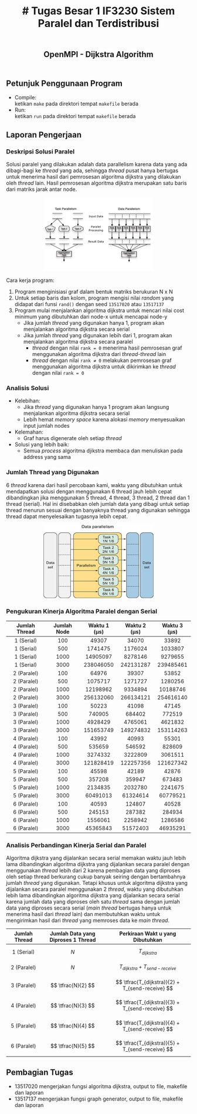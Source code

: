 <h1 align="center">
    <b>
        <br>
        # Tugas Besar 1 IF3230 Sistem Paralel dan Terdistribusi
        <br>
    </b>
</h1>

<h2 align="center">
    <b>
        <br>
        OpenMPI - Dijkstra Algorithm
        <br>
        <br>
    </b>
</h2>

## Petunjuk Penggunaan Program
* Compile: <br>
  ketikan ```make``` pada direktori tempat ```makefile``` berada
* Run: <br>
  ketikan ```run``` pada direktori tempat ```makefile``` berada

## Laporan Pengerjaan
### Deskripsi Solusi Paralel
Solusi paralel yang dilakukan adalah data parallelism karena data yang ada dibagi-bagi ke *thread* yang ada, sehingga *thread* pusat hanya bertugas untuk menerima hasil dari pemrosesan algoritma dijkstra yang dilakukan oleh *thread* lain. Hasil pemrosesan algoritma dijkstra merupakan satu baris dari matriks jarak antar node. <br>
<div align="center">
    <img src="./assets/data_task_parallelism.png" width="300" height="200"/>
</div>

Cara kerja program:
1. Program menginisiasi graf dalam bentuk matriks berukuran N x N
2. Untuk setiap baris dan kolom, program mengisi nilai *random* yang didapat dari funsi ```rand()``` dengan seed ```13517020``` atau ```13517137```
3. Program mulai menjalankan algoritma dijkstra untuk mencari nilai cost minimum yang dibutuhkan dari node-x untuk mencapai node-y
   * Jika jumlah *thread* yang digunakan hanya 1, program akan menjalankan algoritma dijkstra secara serial
   * Jika jumlah *thread* yang digunakan lebih dari 1, program akan menjalankan algoritma dijkstra secara paralel
     * *thread* dengan nilai ```rank = 0``` menerima hasil pemrosesan graf menggunakan algoritma dijkstra dari *thread-thread* lain
     * *thread* dengan nilai ```rank ≠ 0``` melakukan pemrosesan graf menggunakan algoritma dijkstra untuk dikirimkan ke *thread* dengan nilai ```rank = 0```

### Analisis Solusi
* Kelebihan:
  * Jika *thread* yang digunakan hanya 1 program akan langsung menjalankan algoritma dijkstra secara serial
  * Lebih hemat *memory space* karena alokasi *memory* menyesuaikan input jumlah nodes
* Kelemahan:
  * Graf harus digenerate oleh setiap *thread*
* Solusi yang lebih baik:
  * Semua *process* algoritma djikstra membaca dan menuliskan pada address yang sama

### Jumlah Thread yang Digunakan
6 *thread* karena dari hasil percobaan kami, waktu yang dibutuhkan untuk mendapatkan solusi dengan menggunakan 6 thread jauh lebih cepat dibandingkan jika menggunakan 5 thread, 4 thread, 3 thread, 2 thread dan 1 thread (serial). Hal ini disebabkan oleh jumlah data yang dibagi untuk setiap thread menurun sesuai dengan banyaknya thread yang digunakan sehingga thread dapat menyelesaikan tugasnya lebih cepat.
<div align="center">
    <img src="./assets/data_parallelism.png" width="300" height="200"/>
</div>

### Pengukuran Kinerja Algoritma Paralel dengan Serial
| Jumlah Thread | Jumlah Node | Waktu 1 (μs) | Waktu 2 (μs) | Waktu 3 (μs) |
|:-------------:|:-----------:|:------------:|:------------:|:------------:|
|   1 (Serial)  |         100 |        49307 |        34070 |        33892 |
|   1 (Serial)  |         500 |      1741475 |      1176024 |      1033807 |
|   1 (Serial)  |        1000 |     14905097 |      8278146 |      9279655 |
|   1 (Serial)  |        3000 |    238046050 |    242131287 |    239485461 |
|   2 (Paralel) |         100 |        64976 |        39307 |        53852 |
|   2 (Paralel) |         500 |      1075717 |      1271727 |      1280256 |
|   2 (Paralel) |        1000 |     12198962 |      9334894 |     10188746 |
|   2 (Paralel) |        3000 |    256132060 |    266134121 |    254616140 |
|   3 (Paralel) |         100 |        50223 |        41098 |        47145 |
|   3 (Paralel) |         500 |       740905 |       684402 |       772519 |
|   3 (Paralel) |        1000 |      4928429 |      4765061 |      4621832 |
|   3 (Paralel) |        3000 |    151653749 |    149274832 |    153114263 |
|   4 (Paralel) |         100 |        43992 |        40993 |        55301 |
|   4 (Paralel) |         500 |       535659 |       546592 |       828609 |
|   4 (Paralel) |        1000 |      3274332 |      3222809 |      3061511 |
|   4 (Paralel) |        3000 |    121828419 |    122257356 |    121627342 |
|   5 (Paralel) |         100 |        45598 |        42189 |        42876 |
|   5 (Paralel) |         500 |       357208 |       359947 |       673483 |
|   5 (Paralel) |        1000 |      2134835 |      2032780 |      2241675 |
|   5 (Paralel) |        3000 |     60491013 |     61324614 |     60779521 |
|   6 (Paralel) |         100 |        40593 |       124807 |        40528 |
|   6 (Paralel) |         500 |       245153 |       287382 |       284934 |
|   6 (Paralel) |        1000 |      1556061 |      2258942 |      1286586 |
|   6 (Paralel) |        3000 |     45365843 |     51572403 |     46935291 |

### Analisis Perbandingan Kinerja Serial dan Paralel
Algoritma dijkstra yang dijalankan secara serial memakan waktu jauh lebih lama dibandingkan algoritma dijkstra yang dijalankan secara paralel dengan menggunakan *thread* lebih dari 2 karena pembagian data yang diproses oleh setiap thread berkurang cukup banyak seiring dengan bertambahnya jumlah *thread* yang digunakan. Tetapi khusus untuk algoritma dijkstra yang dijalankan secara paralel menggunakan 2 *thread*, waktu yang dibutuhkan lebih lama dibandingkan algoritma  dijkstra yang dijalankan secara serial karena jumlah data yang diproses oleh satu *thread* sama dengan jumlah data yang diproses secara serial (*main thread* bertugas hanya untuk menerima hasil dari *thread* lain) dan membutuhkan waktu untuk mengirimkan hasil dari *thread* yang memroses data ke *main thread*.

| Jumlah Thread | Jumlah Data yang Diproses 1 Thread | Perkiraan Wakt u yang Dibutuhkan                 |
|:-------------:|:----------------------------------:|:------------------------------------------------:|
|    1 (Serial) |                            $$ N $$ |                               $$ T_{dijkstra} $$ |
|   2 (Paralel) |                            $$ N $$ |            $$ T_{dijkstra} + T_{send-receive} $$ |
|   3 (Paralel) |                 $$ \tfrac{N}{2} $$ | $$ \tfrac{T_{dijkstra}}{2} + T_{send-receive} $$ |
|   4 (Paralel) |                 $$ \tfrac{N}{3} $$ | $$ \tfrac{T_{dijkstra}}{3} + T_{send-receive} $$ |
|   5 (Paralel) |                 $$ \tfrac{N}{4} $$ | $$ \tfrac{T_{dijkstra}}{4} + T_{send-receive} $$ |
|   6 (Paralel) |                 $$ \tfrac{N}{5} $$ | $$ \tfrac{T_{dijkstra}}{5} + T_{send-receive} $$ |


## Pembagian Tugas
* 13517020 mengerjakan fungsi algoritma dijkstra, output to file, makefile dan laporan
* 13517137 mengerjakan fungsi graph generator, output to file, makefile dan laporan